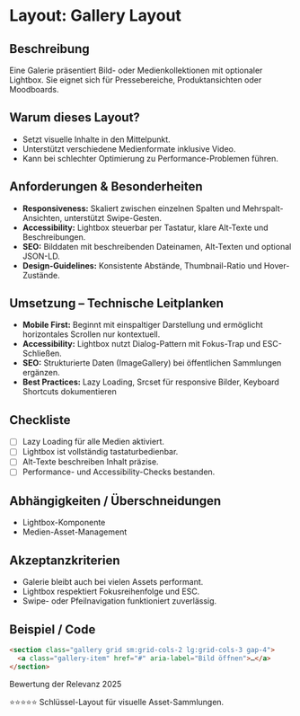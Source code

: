# Layout: Gallery Layout

## Beschreibung
Eine Galerie präsentiert Bild- oder Medienkollektionen mit optionaler Lightbox. Sie eignet sich für Pressebereiche, Produktansichten oder Moodboards.

## Warum dieses Layout?
- Setzt visuelle Inhalte in den Mittelpunkt.
- Unterstützt verschiedene Medienformate inklusive Video.
- Kann bei schlechter Optimierung zu Performance-Problemen führen.

## Anforderungen & Besonderheiten
- **Responsiveness:** Skaliert zwischen einzelnen Spalten und Mehrspalt-Ansichten, unterstützt Swipe-Gesten.
- **Accessibility:** Lightbox steuerbar per Tastatur, klare Alt-Texte und Beschreibungen.
- **SEO:** Bilddaten mit beschreibenden Dateinamen, Alt-Texten und optional JSON-LD.
- **Design-Guidelines:** Konsistente Abstände, Thumbnail-Ratio und Hover-Zustände.

## Umsetzung – Technische Leitplanken
- **Mobile First:** Beginnt mit einspaltiger Darstellung und ermöglicht horizontales Scrollen nur kontextuell.
- **Accessibility:** Lightbox nutzt Dialog-Pattern mit Fokus-Trap und ESC-Schließen.
- **SEO:** Strukturierte Daten (ImageGallery) bei öffentlichen Sammlungen ergänzen.
- **Best Practices:** Lazy Loading, Srcset für responsive Bilder, Keyboard Shortcuts dokumentieren

## Checkliste
- [ ] Lazy Loading für alle Medien aktiviert.
- [ ] Lightbox ist vollständig tastaturbedienbar.
- [ ] Alt-Texte beschreiben Inhalt präzise.
- [ ] Performance- und Accessibility-Checks bestanden.

## Abhängigkeiten / Überschneidungen
- Lightbox-Komponente
- Medien-Asset-Management

## Akzeptanzkriterien
- Galerie bleibt auch bei vielen Assets performant.
- Lightbox respektiert Fokusreihenfolge und ESC.
- Swipe- oder Pfeilnavigation funktioniert zuverlässig.

## Beispiel / Code
```html
<section class="gallery grid sm:grid-cols-2 lg:grid-cols-3 gap-4">
  <a class="gallery-item" href="#" aria-label="Bild öffnen">…</a>
</section>
```

Bewertung der Relevanz 2025

⭐⭐⭐⭐⭐ Schlüssel-Layout für visuelle Asset-Sammlungen.
